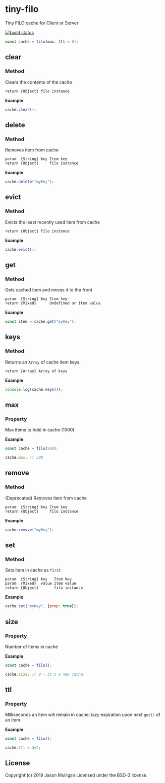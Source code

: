 # tiny-filo
Tiny FILO cache for Client or Server

[![build status](https://secure.travis-ci.org/avoidwork/tiny-filo.svg)](http://travis-ci.org/avoidwork/tiny-filo)

```javascript
const cache = filo(max, ttl = 0);
```

## clear
### Method

Clears the contents of the cache

	return {Object} filo instance

**Example**

```javascript
cache.clear();
```

## delete
### Method

Removes item from cache

	param  {String} key Item key
	return {Object}     filo instance

**Example**

```javascript
cache.delete("myKey");
```

## evict
### Method

Evicts the least recently used item from cache

	return {Object} filo instance

**Example**

```javascript
cache.evict();
```

## get
### Method

Gets cached item and moves it to the front

	param  {String} key Item key
	return {Mixed}      Undefined or Item value

**Example**

```javascript
const item = cache.get("myKey");
```

## keys
### Method

Returns an `Array` of cache item keys.

	return {Array} Array of keys

**Example**

```javascript
console.log(cache.keys());
```

## max
### Property

Max items to hold in cache (1000)

**Example**

```javascript
const cache = filo(500);

cache.max; // 500
```

## remove
### Method

(Deprecated) Removes item from cache

	param  {String} key Item key
	return {Object}     filo instance

**Example**

```javascript
cache.remove("myKey");
```

## set
### Method

Sets item in cache as `first`

	param  {String} key   Item key
	param  {Mixed}  value Item value
	return {Object}       filo instance

**Example**

```javascript
cache.set("myKey", {prop: true});
```

## size
### Property

Number of items in cache

**Example**

```javascript
const cache = filo();

cache.size; // 0 - it's a new cache!
```

## ttl
### Property

Milliseconds an item will remain in cache; lazy expiration upon next `get()` of an item

**Example**

```javascript
const cache = filo();

cache.ttl = 3e4;
```

## License
Copyright (c) 2019 Jason Mulligan
Licensed under the BSD-3 license.
